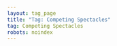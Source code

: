 ```yaml
---
layout: tag_page
title: "Tag: Competing Spectacles"
tag: Competing Spectacles
robots: noindex
---
```

